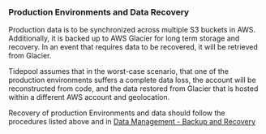 ### Production Environments and Data Recovery

Production data is to be synchronized across multiple S3 buckets in AWS.
Additionally, it is backed up to AWS Glacier for long term storage and recovery.
In an event that requires data to be recovered, it will be retrieved from
Glacier.

Tidepool assumes that in the worst-case scenario, that one of the
production environments suffers a complete data loss, the account will be
reconstructed from code, and the data restored from Glacier that is hosted
within a different AWS account and geolocation.

Recovery of production Environments and data should follow the procedures listed
above and in [Data Management - Backup and Recovery](data-mgmt.md#cp-data-backup)
